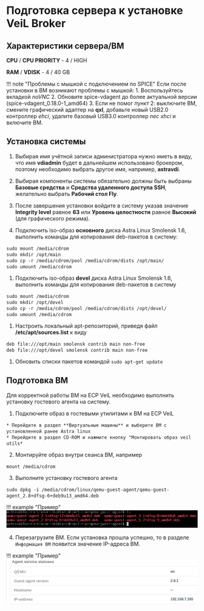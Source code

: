 # Подготовка сервера к установке VeiL Broker

## Характеристики сервера/ВМ

**CPU** / **CPU PRIORITY** - 4 / HIGH

**RAM** / **VDISK** - 4 / 40 GB

!!! note "Проблемы с мышкой с подключением по SPICE"
    Если после установки в ВМ возникают проблемы с мышкой:
    1. Воспользуйтесь вкладкой *noVNC*
    2. Обновите spice-vdagent до более актуальной версии (spice-vdagent_0.18.0-1_amd64)
    3. Если не помог пункт 2: выключите ВМ, смените графический адаптер на **qxl**,
       добавьте новый USB2.0 контроллер *ehci*, удалите базовый USB3.0 контроллер *nec xhci* 
       и включите ВМ.

## Установка системы 

1. Выбирая имя учётной записи администратора нужно иметь в виду, что имя **vdiadmin** будет в дальнейшем 
   использовано брокером, поэтому необходимо выбрать другое имя, например, **astravdi**.

1. Выбирая компоненты системы обязательно должны быть выбраны **Базовые средства** и 
   **Средства удаленного доступа SSH**, желательно выбрать **Рабочий стол Fly**.

1. После завершения установки войдите в систему указав значение **Integrity level** равное **63** или 
   **Уровень целостности** равное **Высокий** (для графического режима).

1. Подключить iso-образ **основного** диска Astra Linux Smolensk 1.6, выполнить команды для копирования 
   deb-пакетов в систему:
```
sudo mount /media/cdrom
sudo mkdir /opt/main
sudo cp -r /media/cdrom/pool /media/cdrom/dists /opt/main/
sudo umount /media/cdrom
```

1. Подключить iso-образ **devel** диска Astra Linux Smolensk 1.6, выполнить команды для 
   копирования deb-пакетов в систему
```
sudo mount /media/cdrom
sudo mkdir /opt/devel
sudo cp -r /media/cdrom/pool /media/cdrom/dists /opt/devel/
sudo umount /media/cdrom
```

1. Настроить локальный apt-репозиторий, приведя файл **/etc/apt/sources.list** к виду
```
deb file:///opt/main smolensk contrib main non-free
deb file:///opt/devel smolensk contrib main non-free
```

1. Обновить списки пакетов командой `sudo apt-get update`

## Подготовка ВМ

Для корректной работы ВМ на ECP VeiL необходимо выполнить установку гостевого агента на систему.
1. Подключите образ в гостевыми утилитами к ВМ на ECP VeiL
```
* Перейдите в раздел **Виртуальные машины** и выберите ВМ с установленной ранее Astra linux
* Перейдите в раздел CD-ROM и нажмите кнопку "Монтировать образ veil utils*
```

2. Монтируйте образ внутри сеанса ВМ, например 
```
mount /media/cdrom
```

3. Выполните установку гостевого агента 
```
sudo dpkg -i /media/cdrom/linux/qemu-guest-agent/qemu-guest-agent_2.8+dfsg-6+deb9u13_amd64.deb
```

!!! example "Пример"
    ![image](../../_assets/vdi/how_to/guest_list.png)

4. Перезагрузите ВМ.
Если установка прошла успешно, то в разделе `Информация ВМ` появится значение IP-адреса ВМ.
   
!!! example "Пример"
    ![image](../../_assets/vdi/how_to/guest_info.png)
